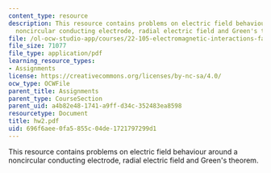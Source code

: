 ```yaml
---
content_type: resource
description: This resource contains problems on electric field behaviour around a
  noncircular conducting electrode, radial electric field and Green's theorem.
file: /ol-ocw-studio-app/courses/22-105-electromagnetic-interactions-fall-2005/696f6aee0fa5855c04de1721797299d1_hw2.pdf
file_size: 71077
file_type: application/pdf
learning_resource_types:
- Assignments
license: https://creativecommons.org/licenses/by-nc-sa/4.0/
ocw_type: OCWFile
parent_title: Assignments
parent_type: CourseSection
parent_uid: a4b82e48-1741-a9ff-d34c-352483ea8598
resourcetype: Document
title: hw2.pdf
uid: 696f6aee-0fa5-855c-04de-1721797299d1
---
```

This resource contains problems on electric field behaviour around a noncircular conducting electrode, radial electric field and Green's theorem.